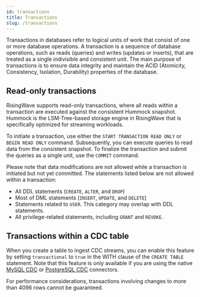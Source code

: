 ```yaml
---
id: transactions
title: Transactions
slug: /transactions
---
```

<head>
  <link rel="canonical" href="https://docs.risingwave.com/docs/current/transactions/" />
</head>

Transactions in databases refer to logical units of work that consist of one or more database operations. A transaction is a sequence of database operations, such as reads (queries) and writes (updates or inserts), that are treated as a single indivisible and consistent unit. The main purpose of transactions is to ensure data integrity and maintain the ACID (Atomicity, Consistency, Isolation, Durability) properties of the database.

## Read-only transactions

RisingWave supports read-only transactions, where all reads within a transaction are executed against the consistent Hummock snapshot. Hummock is the LSM-Tree-based storage engine in RisingWave that is specifically optimized for streaming workloads.

To initiate a transaction, use either the `START TRANSACTION READ ONLY` or `BEGIN READ ONLY` command. Subsequently, you can execute queries to read data from the consistent snapshot. To finalize the transaction and submit the queries as a single unit, use the `COMMIT` command.

Please note that data modifications are not allowed while a transaction is initiated but not yet committed. The statements listed below are not allowed within a transaction:

- All DDL statements (`CREATE`, `ALTER`, and `DROP`)
- Most of DML statements (`INSERT`, `UPDATE`, and `DELETE`)
- Statements related to `USER`. This category may overlap with DDL statements.
- All privilege-related statements, including `GRANT` and `REVOKE`.

## Transactions within a CDC table

When you create a table to ingest CDC streams, you can enable this feature by setting `transactional` to `true` in the WITH clause of the `CREATE TABLE` statement. Note that this feature is only available if you are using the native [MySQL CDC](/guides/ingest-from-mysql-cdc.md) or [PostgreSQL CDC](/guides/ingest-from-postgres-cdc.md) connectors.

For performance considerations, transactions involving changes to more than 4096 rows cannot be guaranteed.
